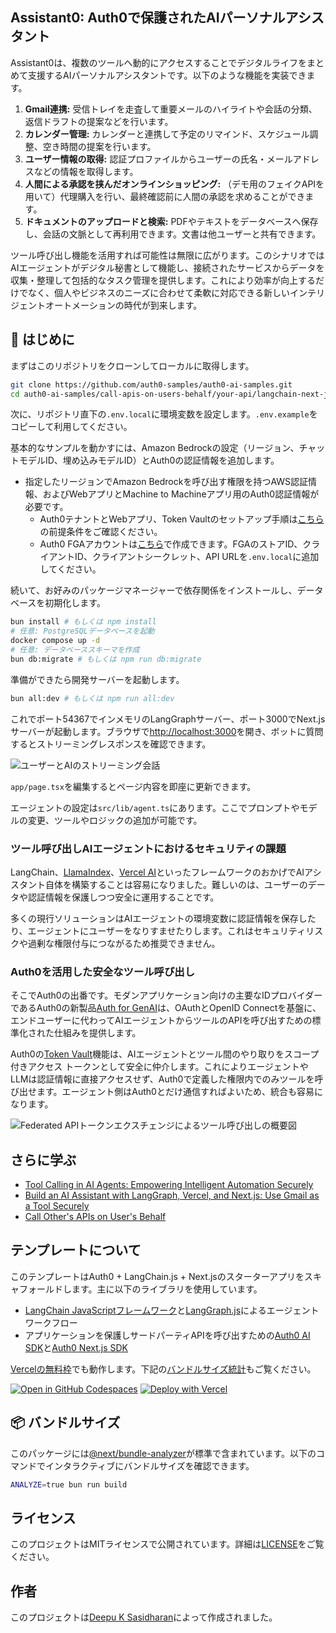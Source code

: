 ## Assistant0: Auth0で保護されたAIパーソナルアシスタント

Assistant0は、複数のツールへ動的にアクセスすることでデジタルライフをまとめて支援するAIパーソナルアシスタントです。以下のような機能を実装できます。

1. **Gmail連携:** 受信トレイを走査して重要メールのハイライトや会話の分類、返信ドラフトの提案などを行います。
2. **カレンダー管理:** カレンダーと連携して予定のリマインド、スケジュール調整、空き時間の提案を行います。
3. **ユーザー情報の取得:** 認証プロファイルからユーザーの氏名・メールアドレスなどの情報を取得します。
4. **人間による承認を挟んだオンラインショッピング:** （デモ用のフェイクAPIを用いて）代理購入を行い、最終確認前に人間の承認を求めることができます。
5. **ドキュメントのアップロードと検索:** PDFやテキストをデータベースへ保存し、会話の文脈として再利用できます。文書は他ユーザーと共有できます。

ツール呼び出し機能を活用すれば可能性は無限に広がります。このシナリオではAIエージェントがデジタル秘書として機能し、接続されたサービスからデータを収集・整理して包括的なタスク管理を提供します。これにより効率が向上するだけでなく、個人やビジネスのニーズに合わせて柔軟に対応できる新しいインテリジェントオートメーションの時代が到来します。

## 🚀 はじめに

まずはこのリポジトリをクローンしてローカルに取得します。

```bash
git clone https://github.com/auth0-samples/auth0-ai-samples.git
cd auth0-ai-samples/call-apis-on-users-behalf/your-api/langchain-next-js
```

次に、リポジトリ直下の`.env.local`に環境変数を設定します。`.env.example`をコピーして利用してください。

基本的なサンプルを動かすには、Amazon Bedrockの設定（リージョン、チャットモデルID、埋め込みモデルID）とAuth0の認証情報を追加します。
- 指定したリージョンでAmazon Bedrockを呼び出す権限を持つAWS認証情報、およびWebアプリとMachine to Machineアプリ用のAuth0認証情報が必要です。
  - Auth0テナントとWebアプリ、Token Vaultのセットアップ手順は[こちら](https://auth0.com/ai/docs/call-others-apis-on-users-behalf)の前提条件をご確認ください。
  - Auth0 FGAアカウントは[こちら](https://dashboard.fga.dev)で作成できます。FGAのストアID、クライアントID、クライアントシークレット、API URLを`.env.local`に追加してください。

続いて、お好みのパッケージマネージャーで依存関係をインストールし、データベースを初期化します。

```bash
bun install # もしくは npm install
# 任意: PostgreSQLデータベースを起動
docker compose up -d
# 任意: データベーススキーマを作成
bun db:migrate # もしくは npm run db:migrate
```

準備ができたら開発サーバーを起動します。

```bash
bun all:dev # もしくは npm run all:dev
```

これでポート54367でインメモリのLangGraphサーバー、ポート3000でNext.jsサーバーが起動します。ブラウザで[http://localhost:3000](http://localhost:3000)を開き、ボットに質問するとストリーミングレスポンスを確認できます。

![ユーザーとAIのストリーミング会話](./public/images/home-page.png)

`app/page.tsx`を編集するとページ内容を即座に更新できます。

エージェントの設定は`src/lib/agent.ts`にあります。ここでプロンプトやモデルの変更、ツールやロジックの追加が可能です。

### ツール呼び出しAIエージェントにおけるセキュリティの課題

LangChain、[LlamaIndex](https://www.llamaindex.ai/)、[Vercel AI](https://vercel.com/ai)といったフレームワークのおかげでAIアシスタント自体を構築することは容易になりました。難しいのは、ユーザーのデータや認証情報を保護しつつ安全に運用することです。

多くの現行ソリューションはAIエージェントの環境変数に認証情報を保存したり、エージェントにユーザーをなりすませたりします。これはセキュリティリスクや過剰な権限付与につながるため推奨できません。

### Auth0を活用した安全なツール呼び出し

そこでAuth0の出番です。モダンアプリケーション向けの主要なIDプロバイダーであるAuth0の新製品[Auth for GenAI](https://a0.to/ai-content)は、OAuthとOpenID Connectを基盤に、エンドユーザーに代わってAIエージェントからツールのAPIを呼び出すための標準化された仕組みを提供します。

Auth0の[Token Vault](https://auth0.com/docs/secure/tokens/token-vault)機能は、AIエージェントとツール間のやり取りをスコープ付きアクセス トークンとして安全に仲介します。これによりエージェントやLLMは認証情報に直接アクセスせず、Auth0で定義した権限内でのみツールを呼び出せます。エージェント側はAuth0とだけ通信すればよいため、統合も容易になります。

![Federated APIトークンエクスチェンジによるツール呼び出しの概要図](https://images.ctfassets.net/23aumh6u8s0i/1gY1jvDgZHSfRloc4qVumu/d44bb7102c1e858e5ac64dea324478fe/tool-calling-with-federated-api-token-exchange.jpg)

## さらに学ぶ

- [Tool Calling in AI Agents: Empowering Intelligent Automation Securely](https://auth0.com/blog/genai-tool-calling-intro/)
- [Build an AI Assistant with LangGraph, Vercel, and Next.js: Use Gmail as a Tool Securely](https://auth0.com/blog/genai-tool-calling-build-agent-that-calls-gmail-securely-with-langgraph-vercelai-nextjs/)
- [Call Other's APIs on User's Behalf](https://auth0.com/ai/docs/call-others-apis-on-users-behalf)

## テンプレートについて

このテンプレートはAuth0 + LangChain.js + Next.jsのスターターアプリをスキャフォールドします。主に以下のライブラリを使用しています。

- [LangChain JavaScriptフレームワーク](https://js.langchain.com/docs/introduction/)と[LangGraph.js](https://langchain-ai.github.io/langgraphjs/)によるエージェントワークフロー
- アプリケーションを保護しサードパーティAPIを呼び出すための[Auth0 AI SDK](https://github.com/auth0-lab/auth0-ai-js)と[Auth0 Next.js SDK](https://github.com/auth0/nextjs-auth0)

[Vercelの無料枠](https://vercel.com/pricing)でも動作します。下記の[バンドルサイズ統計](#-バンドルサイズ)もご覧ください。

[![Open in GitHub Codespaces](https://github.com/codespaces/badge.svg)](https://codespaces.new/oktadev/auth0-assistant0)
[![Deploy with Vercel](https://vercel.com/button)](https://vercel.com/new/clone?repository-url=https%3A%2F%2Fgithub.com%2Foktadev%2Fauth0-assistant0)

## 📦 バンドルサイズ

このパッケージには[@next/bundle-analyzer](https://www.npmjs.com/package/@next/bundle-analyzer)が標準で含まれています。以下のコマンドでインタラクティブにバンドルサイズを確認できます。

```bash
ANALYZE=true bun run build
```

## ライセンス

このプロジェクトはMITライセンスで公開されています。詳細は[LICENSE](LICENSE)をご覧ください。

## 作者

このプロジェクトは[Deepu K Sasidharan](https://github.com/deepu105)によって作成されました。
